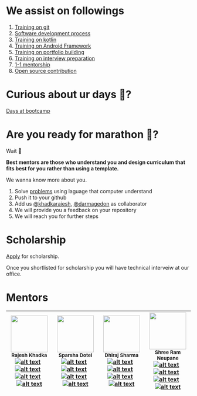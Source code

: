 # We assist on followings
1. [Training on git](https://github.com/khadkarajesh/Android-Bootcamp/wiki/Learn-Git)
2. [Software development process](https://github.com/incwell-technology/Android-Bootcamp/wiki/Software-Development-Process)
3. [Training on kotlin](https://github.com/incwell-technology/Android-Bootcamp/wiki/Kotlin)
4. [Training on Android Framework](https://github.com/incwell-technology/Android-Bootcamp/wiki/Android-Application-Development)
5. [Training on portfolio building](https://github.com/incwell-technology/Android-Bootcamp/wiki/Project-Concept)
6. [Training on interview preparation](https://github.com/incwell-technology/Android-Bootcamp/wiki/Training-on-interview-preparation)
7. [1-1 mentorship](https://github.com/incwell-technology/Android-Bootcamp/wiki/one-on-one-mentorship)
8. [Open source contribution](https://github.com/incwell-technology/Android-Bootcamp/wiki/Open-Source-contribution)

# Curious about ur days 🤔?
[Days at bootcamp](https://github.com/incwell-technology/Android-Bootcamp/wiki/Days-at-Bootcamp)

# Are you ready for marathon 🏃?
Wait 👀

**Best mentors are those who understand you and design curriculum that fits best for you rather than using a template.**

We wanna know more about you.
1. Solve [problems](https://github.com/incwell-technology/Android-Bootcamp/wiki/Programming-test) using laguage that computer understand
2. Push it to your github
3. Add us [@khadkarajesh](github.com/khadkarajesh), [@darmagedon](https://github.com/darmagedon) as collaborator
4. We will provide you a feedback on your repository
5. We will reach you for further steps

# Scholarship
[Apply](https://docs.google.com/forms/d/e/1FAIpQLSf5kUi9WFWtVynl8ZpIr-1usrfeE240uPs2nT5yNyNSO3EYKQ/viewform?usp=pp_url) for scholarship.

Once you shortlisted for scholarship you will have technical interveiw at our office.

# Mentors
| <img src="https://avatars3.githubusercontent.com/u/11496688?v=4" width="100px;"/><br /><sub><b>Rajesh Khadka</b></sub> <br /> [![alt text][1]](https://github.com/khadkarajesh) &nbsp; [![alt text][3]](https://linkedin.com/in/rajeshkhadka) &nbsp; [![alt text][2]](https://medium.com/@rajesh_khadka) &nbsp; [![alt text][4]](https://twitter.com/rajesh_k_khadka)  | <img src="https://media.licdn.com/dms/image/C4E03AQGjNusIZ2S2xg/profile-displayphoto-shrink_800_800/0?e=1555545600&v=beta&t=vnl4ja3aIKxY1WyYwRRBRNjlNFhgaoSZxmblc21bDeY" width="100px;"/><br /><sub><b>Sparsha Dotel</b></sub> <br /> [![alt text][1]](https://github.com/darmagedon) &nbsp; [![alt text][3]](https://www.linkedin.com/in/sparsha-dotel-b3043073/) &nbsp; [![alt text][2]](https://medium.com/@rajesh_khadka) &nbsp; [![alt text][4]](https://twitter.com/rajesh_k_khadka) | <img src="https://avatars3.githubusercontent.com/u/25504619?s=400&v=4" width="100px;"/><br /><sub><b>Dhiraj Sharma</b></sub> <br /> [![alt text][1]](https://github.com/sharmadhiraj) &nbsp; [![alt text][3]](https://www.linkedin.com/in/dhiraj-sharma-84b7ba138/) &nbsp; [![alt text][2]](https://medium.com/@sharmadhiraj.np) &nbsp; [![alt text][4]](https://twitter.com/sharma_dhiraj1) | <img src="https://scontent.fktm8-1.fna.fbcdn.net/v/t1.0-1/52857203_2156120674467238_7899126172301131776_n.jpg?_nc_cat=102&_nc_ht=scontent.fktm8-1.fna&oh=0729f9c0a04447dbf491ef6db0b61e38&oe=5D080214" width="100px;"/><br /><sub><b>Shree Ram Neupane</b></sub> <br /> [![alt text][1]](https://github.com/shreeramneupane) &nbsp; [![alt text][3]](https://www.linkedin.com/in/srneupane/) &nbsp; [![alt text][2]](https://medium.com/@shreeramneupane) &nbsp; [![alt text][4]](https://twitter.com/) |
| ------------- | ------------- | ------------- | ------------- |


[1]: https://github.com/khadkarajesh/Android-Bootcamp/blob/master/github.png?raw=true (github icon)
[2]: https://github.com/khadkarajesh/Android-Bootcamp/blob/master/medium.png?raw=true (medium icon)
[3]: https://github.com/khadkarajesh/Android-Bootcamp/blob/master/linkedin.png?raw=true (linkedin icon)
[4]: https://github.com/khadkarajesh/Android-Bootcamp/blob/master/twitter.png?raw=true (twitter icon)



